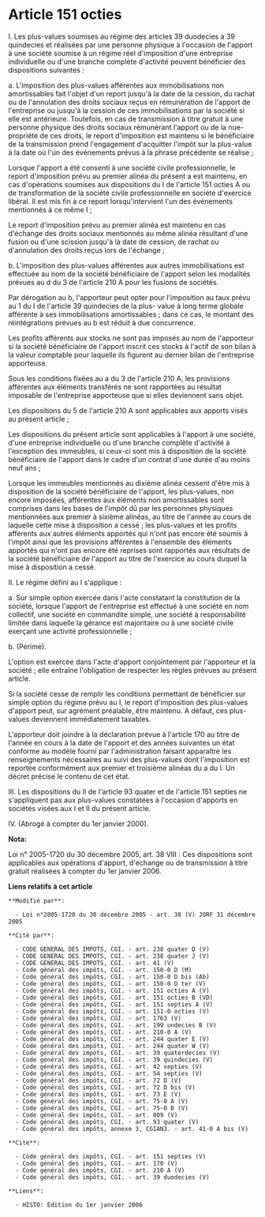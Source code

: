 # Article 151 octies

I. Les plus-values soumises au régime des articles 39 duodecies à 39 quindecies et réalisées par une personne physique à
l'occasion de l'apport à une société soumise à un régime réel d'imposition d'une entreprise individuelle ou d'une branche
complète d'activité peuvent bénéficier des dispositions suivantes : 

a. L'imposition des plus-values afférentes aux immobilisations non amortissables fait l'objet d'un report jusqu'à la date de
la cession, du rachat ou de l'annulation des droits sociaux reçus en rémunération de l'apport de l'entreprise ou jusqu'à la
cession de ces immobilisations par la société si elle est antérieure. Toutefois, en cas de transmission à titre gratuit à une
personne physique des droits sociaux rémunérant l'apport ou de la nue-propriété de ces droits, le report d'imposition est
maintenu si le bénéficiaire de la transmission prend l'engagement d'acquitter l'impôt sur la plus-value à la date où l'un des
événements prévus à la phrase précédente se réalise ; 

Lorsque l'apport a été consenti à une société civile professionnelle, le report d'imposition prévu au premier alinéa du
présent a est maintenu, en cas d'opérations soumises aux dispositions du I de l'article 151 octies A ou de transformation de
la société civile professionnelle en société d'exercice libéral. Il est mis fin à ce report lorsqu'intervient l'un des
événements mentionnés à ce même I ; 

Le report d'imposition prévu au premier alinéa est maintenu en cas d'échange des droits sociaux mentionnés au même alinéa
résultant d'une fusion ou d'une scission jusqu'à la date de cession, de rachat ou d'annulation des droits reçus lors de
l'échange ; 

b. L'imposition des plus-values afférentes aux autres immobilisations est effectuée au nom de la société bénéficiaire de
l'apport selon les modalités prévues au d du 3 de l'article 210 A pour les fusions de sociétés. 

Par dérogation au b, l'apporteur peut opter pour l'imposition au taux prévu au 1 du I de l'article 39 quindecies de la plus-
value à long terme globale afférente à ses immobilisations amortissables ; dans ce cas, le montant des réintégrations prévues
au b est réduit à due concurrence. 

Les profits afférents aux stocks ne sont pas imposés au nom de l'apporteur si la société bénéficiaire de l'apport inscrit ces
stocks à l'actif de son bilan à la valeur comptable pour laquelle ils figurent au dernier bilan de l'entreprise apporteuse. 

Sous les conditions fixées au a du 3 de l'article 210 A, les provisions afférentes aux éléments transférés ne sont rapportées
au résultat imposable de l'entreprise apporteuse que si elles deviennent sans objet. 

Les dispositions du 5 de l'article 210 A sont applicables aux apports visés au présent article ; 

Les dispositions du présent article sont applicables à l'apport à une société, d'une entreprise individuelle ou d'une branche
complète d'activité à l'exception des immeubles, si ceux-ci sont mis à disposition de la société bénéficiaire de l'apport
dans le cadre d'un contrat d'une durée d'au moins neuf ans ; 

Lorsque les immeubles mentionnés au dixième alinéa cessent d'être mis à disposition de la société bénéficiaire de l'apport,
les plus-values, non encore imposées, afférentes aux éléments non amortissables sont comprises dans les bases de l'impôt dû
par les personnes physiques mentionnées aux premier à sixième alinéas, au titre de l'année au cours de laquelle cette mise à
disposition a cessé ; les plus-values et les profits afférents aux autres éléments apportés qui n'ont pas encore été soumis à
l'impôt ainsi que les provisions afférentes à l'ensemble des éléments apportés qui n'ont pas encore été reprises sont
rapportés aux résultats de la société bénéficiaire de l'apport au titre de l'exercice au cours duquel la mise à disposition a
cessé. 

II. Le régime défini au I s'applique : 

a. Sur simple option exercée dans l'acte constatant la constitution de la société, lorsque l'apport de l'entreprise est
effectué à une société en nom collectif, une société en commandite simple, une société à responsabilité limitée dans laquelle
la gérance est majoritaire ou à une société civile exerçant une activité professionnelle ; 

b. (Périmé). 

L'option est exercée dans l'acte d'apport conjointement par l'apporteur et la société ; elle entraîne l'obligation de
respecter les règles prévues au présent article. 

Si la société cesse de remplir les conditions permettant de bénéficier sur simple option du régime prévu au I, le report
d'imposition des plus-values d'apport peut, sur agrément préalable, être maintenu. A défaut, ces plus-values deviennent
immédiatement taxables. 

L'apporteur doit joindre à la déclaration prévue à l'article 170 au titre de l'année en cours à la date de l'apport et des
années suivantes un état conforme au modèle fourni par l'administration faisant apparaître les renseignements nécessaires au
suivi des plus-values dont l'imposition est reportée conformément aux premier et troisième alinéas du a du I. Un décret
précise le contenu de cet état. 

III. Les dispositions du II de l'article 93 quater et de l'article 151 septies ne s'appliquent pas aux plus-values constatées
à l'occasion d'apports en sociétés visées aux I et II du présent article. 

IV. (Abrogé à compter du 1er janvier 2000).

**Nota:**

Loi n° 2005-1720 du 30 décembre 2005, art. 38 VIII : Ces dispositions sont applicables aux opérations d'apport, d'échange ou
de transmission à titre gratuit réalisées à compter du 1er janvier 2006.

**Liens relatifs à cet article**

	**Modifié par**:

	  - Loi n°2005-1720 du 30 décembre 2005 - art. 38 (V) JORF 31 décembre 2005

	**Cité par**:

	  - CODE GENERAL DES IMPOTS, CGI. - art. 238 quater D (V)
	  - CODE GENERAL DES IMPOTS, CGI. - art. 238 quater J (V)
	  - CODE GENERAL DES IMPOTS, CGI. - art. 41 (V)
	  - Code général des impôts, CGI. - art. 150-0 D (M)
	  - Code général des impôts, CGI. - art. 150-0 D bis (Ab)
	  - Code général des impôts, CGI. - art. 150-0 D ter (V)
	  - Code général des impôts, CGI. - art. 151 octies A (V)
	  - Code général des impôts, CGI. - art. 151 octies B (VD)
	  - Code général des impôts, CGI. - art. 151 septies A (V)
	  - Code général des impôts, CGI. - art. 151-0 octies (V)
	  - Code général des impôts, CGI. - art. 1763 (V)
	  - Code général des impôts, CGI. - art. 199 undecies B (V)
	  - Code général des impôts, CGI. - art. 210-0 A (V)
	  - Code général des impôts, CGI. - art. 244 quater E (V)
	  - Code général des impôts, CGI. - art. 244 quater W (V)
	  - Code général des impôts, CGI. - art. 39 quaterdecies (V)
	  - Code général des impôts, CGI. - art. 39 quindecies (V)
	  - Code général des impôts, CGI. - art. 42 septies (V)
	  - Code général des impôts, CGI. - art. 54 septies (V)
	  - Code général des impôts, CGI. - art. 72 D (V)
	  - Code général des impôts, CGI. - art. 72 D bis (V)
	  - Code général des impôts, CGI. - art. 73 E (V)
	  - Code général des impôts, CGI. - art. 75-0 A (V)
	  - Code général des impôts, CGI. - art. 75-0 B (V)
	  - Code général des impôts, CGI. - art. 809 (V)
	  - Code général des impôts, CGI. - art. 93 quater (V)
	  - Code général des impôts, annexe 3, CGIAN3. - art. 41-0 A bis (V)

	**Cite**:

	  - Code général des impôts, CGI. - art. 151 septies (V)
	  - Code général des impôts, CGI. - art. 170 (V)
	  - Code général des impôts, CGI. - art. 210 A (V)
	  - Code général des impôts, CGI. - art. 39 duodecies (V)

	**Liens**:

	  - HISTO: Edition du 1er janvier 2006
